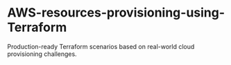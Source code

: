 # AWS-resources-provisioning-using-Terraform
Production-ready Terraform scenarios based on real-world cloud provisioning challenges.
